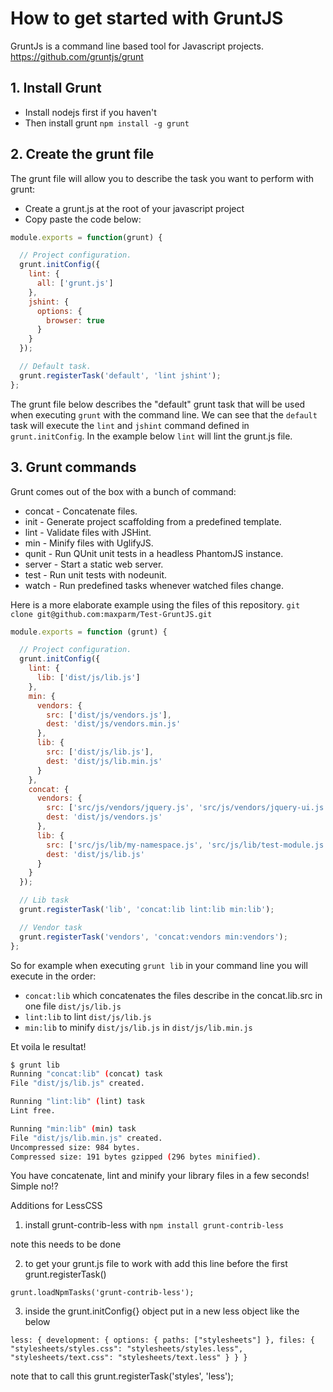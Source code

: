 # How to get started with GruntJS

GruntJs is a command line based tool for Javascript projects. https://github.com/gruntjs/grunt

## 1. Install Grunt

* Install nodejs first if you haven't
* Then install grunt `npm install -g grunt`

## 2. Create the grunt file

The grunt file will allow you to describe the task you want to perform with grunt:

* Create a grunt.js at the root of your javascript project
* Copy paste the code below:
```javascript
module.exports = function(grunt) {

  // Project configuration.
  grunt.initConfig({
    lint: {
      all: ['grunt.js']
    },
    jshint: {
      options: {
        browser: true
      }
    }
  });

  // Default task.
  grunt.registerTask('default', 'lint jshint');
};
```

The grunt file below describes the "default" grunt task that will be used when executing `grunt` with the command line.
We can see that the `default` task will execute the `lint` and `jshint` command defined in `grunt.initConfig`.
In the example below `lint` will lint the grunt.js file.

## 3. Grunt commands

Grunt comes out of the box with a bunch of command:
* concat - Concatenate files.
* init - Generate project scaffolding from a predefined template.
* lint - Validate files with JSHint.
* min - Minify files with UglifyJS.
* qunit - Run QUnit unit tests in a headless PhantomJS instance.
* server - Start a static web server.
* test - Run unit tests with nodeunit.
* watch - Run predefined tasks whenever watched files change.

Here is a more elaborate example using the files of this repository.
`git clone git@github.com:maxparm/Test-GruntJS.git`


```javascript
module.exports = function (grunt) {

  // Project configuration.
  grunt.initConfig({
    lint: {
      lib: ['dist/js/lib.js']
    },
    min: {
      vendors: {
        src: ['dist/js/vendors.js'],
        dest: 'dist/js/vendors.min.js'
      },
      lib: {
        src: ['dist/js/lib.js'],
        dest: 'dist/js/lib.min.js'
      }
    },
    concat: {
      vendors: {
        src: ['src/js/vendors/jquery.js', 'src/js/vendors/jquery-ui.js'],
        dest: 'dist/js/vendors.js'
      },
      lib: {
        src: ['src/js/lib/my-namespace.js', 'src/js/lib/test-module.js'],
        dest: 'dist/js/lib.js'
      }
    }
  });

  // Lib task
  grunt.registerTask('lib', 'concat:lib lint:lib min:lib');

  // Vendor task
  grunt.registerTask('vendors', 'concat:vendors min:vendors');
};
```

So for example when executing `grunt lib` in your command line you will execute in the order:
* `concat:lib` which concatenates the files describe in the concat.lib.src in one file `dist/js/lib.js`
* `lint:lib` to lint `dist/js/lib.js`
* `min:lib` to minify `dist/js/lib.js` in `dist/js/lib.min.js`


Et voila le resultat!
```bash
$ grunt lib
Running "concat:lib" (concat) task
File "dist/js/lib.js" created.

Running "lint:lib" (lint) task
Lint free.

Running "min:lib" (min) task
File "dist/js/lib.min.js" created.
Uncompressed size: 984 bytes.
Compressed size: 191 bytes gzipped (296 bytes minified).
```

You have concatenate, lint and minify your library files in a few seconds! Simple no!?



Additions for LessCSS

1) install grunt-contrib-less with `npm install grunt-contrib-less`

note this needs to be done

2) to get your grunt.js file to work with add this line before the first grunt.registerTask()

`grunt.loadNpmTasks('grunt-contrib-less');`

3) inside the grunt.initConfig{} object put in a new less object like the below

 `less: {
      development: {
        options: {
          paths: ["stylesheets"]
        },
        files: {
          "stylesheets/styles.css": "stylesheets/styles.less",
          "stylesheets/text.css": "stylesheets/text.less"
        }
      }
    }`

  note that to call this  grunt.registerTask('styles', 'less');  
